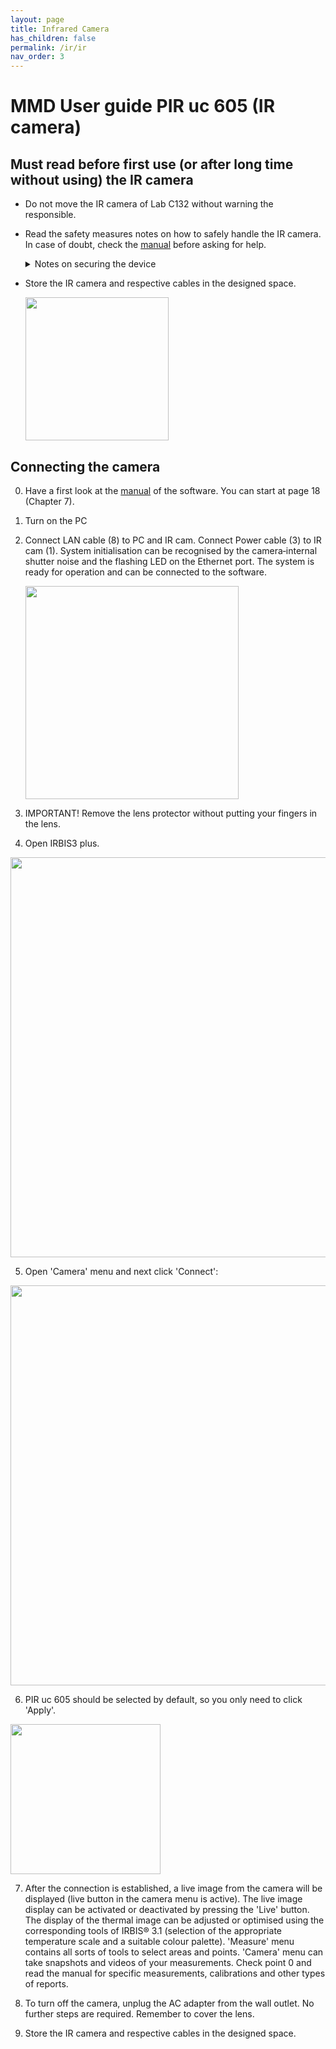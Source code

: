 ```yaml
---
layout: page
title: Infrared Camera
has_children: false
permalink: /ir/ir
nav_order: 3
---
```


# MMD User guide PIR uc 605 (IR camera)

## Must read before first use (or after long time without using) the IR camera

- Do not move the IR camera of Lab C132 without warning the responsible.

- Read the safety measures notes on how to safely handle the IR camera. In case of doubt, check the [manual](https://aaltofi.sharepoint.com/:b:/r/sites/MMD910/Shared%20Documents/General/Onboarding%20and%20guidelines/Guides/Infrared%20Camera/InfraTec_Manual_PIR-uc-605.pdf?csf=1&web=1&e=OjXueS) before asking for help.
  
  <details>
        <summary>Notes on securing the device</summary>
  <p> 1. The PIR uc 605 is an optical measuring device. Handle it with care. Avoid soiling, especially on the optical surfaces.</p>
  <p> 2. Depending on the design of the lens interface, the device comes with protection class IP40 (screw thread). </p>
  <p> 3. Please note the information given in the technical data (see chapter 4 Dimensions – page 6) and in the Quick Start Guide (see chapter 7 Quick Start – page 10 ff.) for use, storage and transport of the device. </p>
  <p> 4. When transporting the PIR uc 605, use only the supplied transportation case* or transport packaging*.</p>
  <p> 5. Please note that opening the housing of the camera is only reserved to the manufacturer. Any manipulation by other persons is not permitted and will invalidate the warranty. </p>
  <p> 6. Only use accessories or spare parts explicitly recommended by the manufacturer for the PIR uc 605. Otherwise, malfunction or damage may occur. Warranty claims are excluded for any resulting damage. </p>
  <p> 7. The PIR uc 605 must not be directed directly at the sun or other sources of high radiation (e.g. laser), either when in operation or switched off, as this may cause irreversible modifications to the microbolometer detector. The origin of these modifications can be clearly identified. The manufacturer does not accept any guarantee for damage caused in this way. </p>
  <p> 8. Furthermore, it is essential to prevent the sun or other high‐energy radiation sources from entering the field of view of PIR uc 605 indirectly via reflecting surfaces! </p>
  <p> 9. When not in use, always attach the lens cap supplied with the PIR uc 605. </p>
  <p> 10. Do not remove the lenses in rooms with high dust exposure or humidity, as the specified degree of protection cannot be guaranteed when the lens is removed. </p>
  </details>
  

- Store the IR camera and respective cables in the designed space.
  
  <img title="" src="/documentation/img/2023-01-16-13-56-48-image.png" alt="" width="229" data-align="center">

## Connecting the camera

0. Have a first look at the [manual](https://aaltofi.sharepoint.com/:b:/r/sites/MMD910/Shared%20Documents/General/Onboarding%20and%20guidelines/Guides/Infrared%20Camera/Manual_IRBIS3_Print.pdf?csf=1&web=1&e=LCZ6sN) of the software. You can start at page 18 (Chapter 7).

1. Turn on the PC

2. Connect LAN cable (8) to PC and IR cam. Connect Power cable (3) to IR cam (1). System initialisation can be recognised by the camera‐internal shutter noise and the flashing LED on the Ethernet port. The system is ready for operation and can be connected to the software.
   
   <img title="" src="/documentation/img/2023-01-16-14-00-37-image.png" alt="" width="341" data-align="center">

3. IMPORTANT! Remove the lens protector without putting your fingers in the lens.

4. Open IRBIS3 plus. 

<img title="" src="/documentation/img/irbis3a.png" alt="" width="640" data-align="center">

5. Open 'Camera' menu and next click 'Connect':

<img title="" src="/documentation/img/irbis3b.png" alt="" width="640" data-align="center">

6. PIR uc 605 should be selected by default, so you only need to click 'Apply'.

<img title="" src="/documentation/img/irbis3c.png" alt="" width="240" data-align="center">

7. After the connection is established, a live image from the camera will be displayed (live button in the camera menu is active). The live image display can be activated or deactivated by pressing the 'Live' button. The display of the thermal image can be adjusted or optimised using the corresponding tools of IRBIS® 3.1 (selection of the appropriate temperature scale and a suitable colour palette). 'Measure' menu contains all sorts of tools to select areas and points. 'Camera' menu can take snapshots and videos of your measurements. Check point 0 and read the manual for specific measurements, calibrations and other types of reports.

8. To turn off the camera, unplug the AC adapter from the wall outlet. No further steps are required. Remember to cover the lens.

9. Store the IR camera and respective cables in the designed space.
